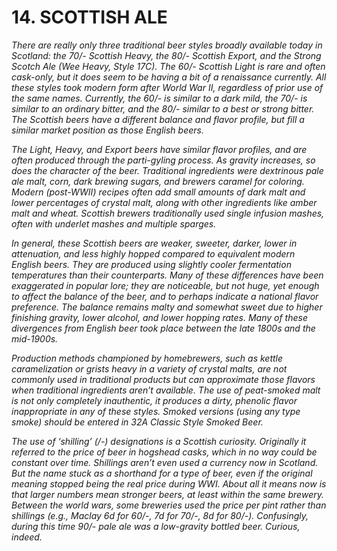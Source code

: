 # 14. SCOTTISH ALE

_There are really only three traditional beer styles broadly available today in Scotland: the 70/- Scottish Heavy, the 80/- Scottish Export, and the Strong Scotch Ale (Wee Heavy, Style 17C). The 60/- Scottish Light is rare and often cask-only, but it does seem to be having a bit of a renaissance currently. All these styles took modern form after World War II, regardless of prior use of the same names. Currently, the 60/- is similar to a dark mild, the 70/- is similar to an ordinary bitter, and the 80/- similar to a best or strong bitter. The Scottish beers have a different balance and flavor profile, but fill a similar market position as those English beers._

_The Light, Heavy, and Export beers have similar flavor profiles, and are often produced through the parti-gyling process. As gravity increases, so does the character of the beer. Traditional ingredients were dextrinous pale ale malt, corn, dark brewing sugars, and brewers caramel for coloring. Modern (post-WWII) recipes often add small amounts of dark malt and lower percentages of crystal malt, along with other ingredients like amber malt and wheat. Scottish brewers traditionally used single infusion mashes, often with underlet mashes and multiple sparges._

_In general, these Scottish beers are weaker, sweeter, darker, lower in attenuation, and less highly hopped compared to equivalent modern English beers. They are produced using slightly cooler fermentation temperatures than their counterparts. Many of these differences have been exaggerated in popular lore; they are noticeable, but not huge, yet enough to affect the balance of the beer, and to perhaps indicate a national flavor preference. The balance remains malty and somewhat sweet due to higher finishing gravity, lower alcohol, and lower hopping rates. Many of these divergences from English beer took place between the late 1800s and the mid-1900s._

_Production methods championed by homebrewers, such as kettle caramelization or grists heavy in a variety of crystal malts, are not commonly used in traditional products but can approximate those flavors when traditional ingredients aren’t available. The use of peat-smoked malt is not only completely inauthentic, it produces a dirty, phenolic flavor inappropriate in any of these styles. Smoked versions (using any type smoke) should be entered in 32A Classic Style Smoked Beer._

_The use of ‘shilling’ (/-) designations is a Scottish curiosity. Originally it referred to the price of beer in hogshead casks, which in no way could be constant over time. Shillings aren’t even used a currency now in Scotland. But the name stuck as a shorthand for a type of beer, even if the original meaning stopped being the real price during WWI. About all it means now is that larger numbers mean stronger beers, at least within the same brewery. Between the world wars, some breweries used the price per pint rather than shillings (e.g., Maclay 6d for 60/-, 7d for 70/-, 8d for 80/-). Confusingly, during this time 90/- pale ale was a low-gravity bottled beer. Curious, indeed._  
